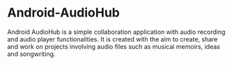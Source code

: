 # Android-AudioHub
Android AudioHub is a simple collaboration application with audio recording and audio player functionalities.
It is created with the aim to create, share and work on projects involving audio files such as musical memoirs,
ideas and songwriting.

